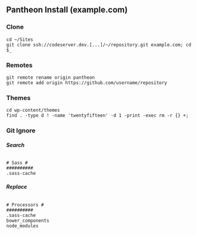 ## Pantheon Install (example.com)

### Clone
```shell
cd ~/Sites
git clone ssh://codeserver.dev.[...]/~/repository.git example.com; cd $_
```

### Remotes
```shell
git remote rename origin pantheon
git remote add origin https://github.com/username/repository
```

### Themes
```shell
cd wp-content/themes
find . -type d ! -name 'twentyfifteen' -d 1 -print -exec rm -r {} +;
```

### Git Ignore
###### __Search__
```shell
# Sass #
##########
.sass-cache
```
###### __Replace__
```shell
# Processors #
##########
.sass-cache
bower_components
node_modules
```
